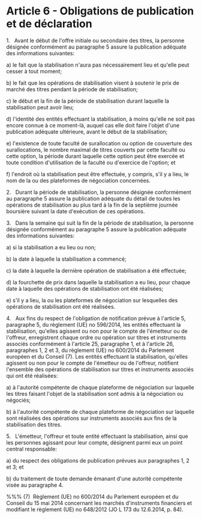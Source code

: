 # Article 6 - Obligations de publication et de déclaration


1.   Avant le début de l'offre initiale ou secondaire des titres, la personne désignée conformément au paragraphe 5 assure la publication adéquate des informations suivantes:

a) le fait que la stabilisation n'aura pas nécessairement lieu et qu'elle peut cesser à tout moment;

b) le fait que les opérations de stabilisation visent à soutenir le prix de marché des titres pendant la période de stabilisation;

c) le début et la fin de la période de stabilisation durant laquelle la stabilisation peut avoir lieu;

d) l'identité des entités effectuant la stabilisation, à moins qu'elle ne soit pas encore connue à ce moment-là, auquel cas elle doit faire l'objet d'une publication adéquate ultérieure, avant le début de la stabilisation;

e) l'existence de toute faculté de surallocation ou option de couverture des surallocations, le nombre maximal de titres couverts par cette faculté ou cette option, la période durant laquelle cette option peut être exercée et toute condition d'utilisation de la faculté ou d'exercice de l'option; et

f) l'endroit où la stabilisation peut être effectuée, y compris, s'il y a lieu, le nom de la ou des plateformes de négociation concernées.

2.   Durant la période de stabilisation, la personne désignée conformément au paragraphe 5 assure la publication adéquate du détail de toutes les opérations de stabilisation au plus tard à la fin de la septième journée boursière suivant la date d'exécution de ces opérations.

3.   Dans la semaine qui suit la fin de la période de stabilisation, la personne désignée conformément au paragraphe 5 assure la publication adéquate des informations suivantes:

a) si la stabilisation a eu lieu ou non;

b) la date à laquelle la stabilisation a commencé;

c) la date à laquelle la dernière opération de stabilisation a été effectuée;

d) la fourchette de prix dans laquelle la stabilisation a eu lieu, pour chaque date à laquelle des opérations de stabilisation ont été réalisées;

e) s'il y a lieu, la ou les plateformes de négociation sur lesquelles des opérations de stabilisation ont été réalisées.

4.   Aux fins du respect de l'obligation de notification prévue à l'article 5, paragraphe 5, du règlement (UE) no 596/2014, les entités effectuant la stabilisation, qu'elles agissent ou non pour le compte de l'émetteur ou de l'offreur, enregistrent chaque ordre ou opération sur titres et instruments associés conformément à l'article 25, paragraphe 1, et à l'article 26, paragraphes 1, 2 et 3, du règlement (UE) no 600/2014 du Parlement européen et du Conseil (7). Les entités effectuant la stabilisation, qu'elles agissent ou non pour le compte de l'émetteur ou de l'offreur, notifient l'ensemble des opérations de stabilisation sur titres et instruments associés qui ont été réalisées:

a) à l'autorité compétente de chaque plateforme de négociation sur laquelle les titres faisant l'objet de la stabilisation sont admis à la négociation ou négociés;

b) à l'autorité compétente de chaque plateforme de négociation sur laquelle sont réalisées des opérations sur instruments associés aux fins de la stabilisation des titres.

5.   L'émetteur, l'offreur et toute entité effectuant la stabilisation, ainsi que les personnes agissant pour leur compte, désignent parmi eux un point central responsable:

a) du respect des obligations de publication prévues aux paragraphes 1, 2 et 3; et

b) du traitement de toute demande émanant d'une autorité compétente visée au paragraphe 4.

%%% (7)  Règlement (UE) no 600/2014 du Parlement européen et du Conseil du 15 mai 2014 concernant les marchés d'instruments financiers et modifiant le règlement (UE) no 648/2012 (JO L 173 du 12.6.2014, p. 84).
